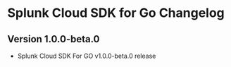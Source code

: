 # Splunk Cloud SDK for Go Changelog

## Version 1.0.0-beta.0
* Splunk Cloud SDK For GO v1.0.0-beta.0 release